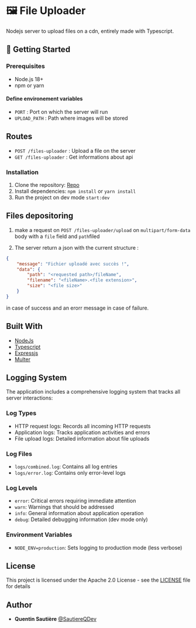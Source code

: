 # 🖼️ File Uploader

Nodejs server to upload files on a cdn, entirely  made with Typescript.

## 🚀 Getting Started

### Prerequisites

- Node.js 18+
- npm or yarn

#### Define environement variables

- `PORT` : Port on which the server will run
- `UPLOAD_PATH` : Path where images will be stored

## Routes
- `POST /files-uploader` : Upload a file on the server
- `GET /files-uploader` : Get informations about api

### Installation

1. Clone the repository: [Repo](https://github.com/SautiereQDev/image-uploader)
2. Install dependencies: `npm install` or `yarn install`
3. Run the project on dev mode `start:dev`

## Files depositoring
1. make a request on `POST /files-uploader/upload` on `multipart/form-data` body with a `file` field and `path`filed

2. The server return a json with the current structure : 
```json
{
    "message": "Fichier uploadé avec succès !",
    "data": {
        "path": "<requested path>/fileName",
        "filename": "<fileName>.<file extension>",
        "size": "<file size>"
    }
}
```
in case of success and an erorr message in case of failure.	

## Built With

- [NodeJs](https://nodejs.org/en)
- [Typescript](https://www.typescriptlang.org/)
- [Expressjs](https://expressjs.com/fr/)
- [Multer](https://github.com/expressjs/multer)

## Logging System

The application includes a comprehensive logging system that tracks all server interactions:

### Log Types
- HTTP request logs: Records all incoming HTTP requests
- Application logs: Tracks application activities and errors
- File upload logs: Detailed information about file uploads

### Log Files
- `logs/combined.log`: Contains all log entries
- `logs/error.log`: Contains only error-level logs

### Log Levels
- `error`: Critical errors requiring immediate attention
- `warn`: Warnings that should be addressed
- `info`: General information about application operation
- `debug`: Detailed debugging information (dev mode only)

### Environment Variables
- `NODE_ENV=production`: Sets logging to production mode (less verbose)

## License
This project is licensed under the Apache 2.0 License - see the [LICENSE](LICENSE.md) file for details

## Author
- **Quentin Sautière** [@SautiereQDev](https://github.com/SautiereQDev)
